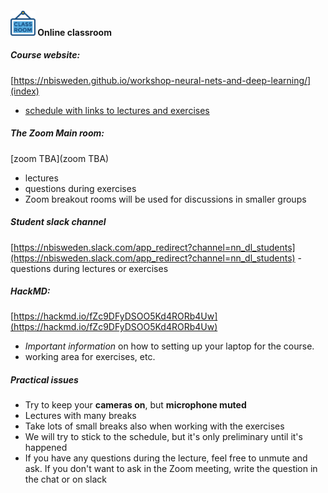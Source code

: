 #### <img border="0" src="icons/classroom.svg" width="40" height="40"> Online classroom


##### Course website:   
[https://nbisweden.github.io/workshop-neural-nets-and-deep-learning/](index)
- [schedule with links to lectures and exercises](schedule)

##### The Zoom Main room:  
[zoom TBA](zoom TBA)
- lectures
- questions during exercises
- Zoom breakout rooms will be used for discussions in smaller groups

##### Student slack channel  
[https://nbisweden.slack.com/app_redirect?channel=nn_dl_students](https://nbisweden.slack.com/app_redirect?channel=nn_dl_students)
    - questions during lectures or exercises

##### HackMD:
[https://hackmd.io/fZc9DFyDSOO5Kd4RORb4Uw](https://hackmd.io/fZc9DFyDSOO5Kd4RORb4Uw)
- *Important information* on how to setting up your laptop for the course.
- working area for exercises, etc.


##### Practical issues
- Try to keep your **cameras on**, but **microphone muted**
- Lectures with many breaks
- Take lots of small breaks also when working with the exercises
- We will try to stick to the schedule, but it's only preliminary
until it's happened
- If you have any questions during the lecture, feel free to unmute
 and ask. If you don't want to ask in the Zoom meeting, write the
  question in the chat or on slack
